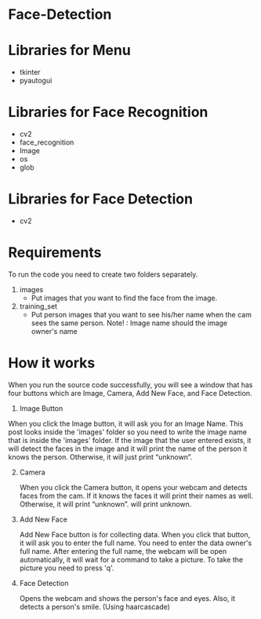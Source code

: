 # Face-Detection

# Libraries for Menu
 - tkinter
 - pyautogui

# Libraries for Face Recognition
 - cv2
 - face_recognition
 - Image
 - os
 - glob

# Libraries for Face Detection
 - cv2

# Requirements

To run the code you need to create two folders separately. 

 1) images
	- Put images that you want to find the face from the image.
 2) training_set
	- Put person images that you want to see his/her name when the cam sees the same person.
	Note! : Image name should the image owner's name 

# How it works

 When you run the source code successfully, you will see a window that has four buttons which are Image, Camera, Add New Face, and Face Detection. 
 
 
 1) Image Button
 
 When you click the Image button, it will ask you for an Image Name. 
 This post looks inside the 'images' folder so you need to write the image name that is inside the 'images' folder. 
 If the image that the user entered exists, it will detect the faces in the image and it will print the name of the person it knows the person. 
 Otherwise, it will just print “unknown”. 
	 
 2) Camera
 
	When you click the Camera button, it opens your webcam and detects faces from the cam. If it knows the faces it will print their names as well. Otherwise, it will print “unknown”. will print unknown.	 
 
 3) Add New Face
 
	 Add New Face button is for collecting data. When you click that button, it will ask you to enter the full name. You need to enter the data owner's full name. 
	 After entering the full name, the webcam will be open automatically, it will wait for a command to take a picture. To take the picture you need to press 'q'.

4) Face Detection 

	Opens the webcam and shows the person's face and eyes. Also, it detects a person's smile. (Using haarcascade)
